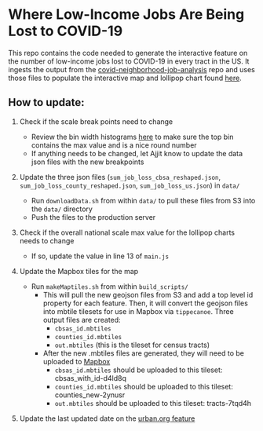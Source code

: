 # Where Low-Income Jobs Are Being Lost to COVID-19

This repo contains the code needed to generate the interactive feature on the number of low-income jobs lost to COVID-19 in every tract in the US. It ingests the output from the [covid-neighborhood-job-analysis](https://github.com/UrbanInstitute/covid-neighborhood-job-analysis) repo and uses those files to populate the interactive map and lollipop chart found [here](https://www.urban.org/features/where-low-income-jobs-are-being-lost-covid-19).

## How to update:

1. Check if the scale break points need to change
    - Review the bin width histograms [here](http://apps.urban.org/features/covid-jobloss-feature/breakpoints.html) to make sure the top bin contains the max value and is a nice round number
    - If anything needs to be changed, let Ajjit know to update the data json files with the new breakpoints

2. Update the three json files (`sum_job_loss_cbsa_reshaped.json`, `sum_job_loss_county_reshaped.json`, `sum_job_loss_us.json`) in `data/`
    - Run `downloadData.sh` from within `data/` to pull these files from S3 into the `data/` directory
    - Push the files to the production server

3. Check if the overall national scale max value for the lollipop charts needs to change
    - If so, update the value in line 13 of `main.js`

4. Update the Mapbox tiles for the map
    - Run `makeMaptiles.sh` from within `build_scripts/`
        - This will pull the new geojson files from S3 and add a top level id property for each feature. Then, it will convert the geojson files into mbtile tilesets for use in Mapbox via `tippecanoe`. Three output files are created:
            - `cbsas_id.mbtiles`
            - `counties_id.mbtiles`
            - `out.mbtiles` (this is the tileset for census tracts)
        - After the new .mbtiles files are generated, they will need to be uploaded to [Mapbox](https://studio.mapbox.com/tilesets/)
            - `cbsas_id.mbtiles` should be uploaded to this tileset: cbsas_with_id-d4ld8q
            - `counties_id.mbtiles` should be uploaded to this tileset: counties_new-2ynusr
            - `out.mbtiles` should be uploaded to this tileset: tracts-7tqd4h

5. Update the last updated date on the [urban.org feature](https://edit.urban.org/features/where-low-income-jobs-are-being-lost-covid-19)
